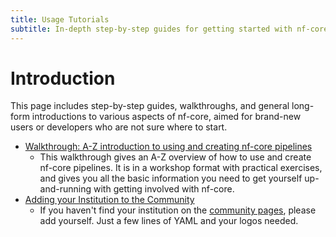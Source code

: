 ```yaml
---
title: Usage Tutorials
subtitle: In-depth step-by-step guides for getting started with nf-core
---
```


# Introduction

This page includes step-by-step guides, walkthroughs, and general long-form introductions to various aspects of nf-core, aimed for brand-new users or developers who are not sure where to start.

- [Walkthrough: A-Z introduction to using and creating nf-core pipelines](tutorials/nf_core_tutorial.md)
  - This walkthrough gives an A-Z overview of how to use and create nf-core pipelines. It is in a workshop format with practical exercises, and gives you all the basic information you need to get yourself up-and-running with getting involved with nf-core.
- [Adding your Institution to the Community](https://github.com/nf-core/nf-co.re/edit/medulka-patch-2/markdown/usage/tutorials/institution.md)
  - If you haven't find your institution on the [community pages](https://nf-co.re/community), please add yourself. Just a few lines of YAML and your logos needed.
